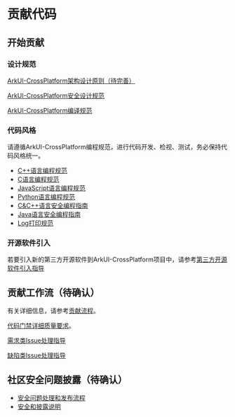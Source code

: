 # 贡献代码

## 开始贡献

### 设计规范

[ArkUI-CrossPlatform架构设计原则（待完善）]()

[ArkUI-CrossPlatform安全设计规范](https://gitee.com/openharmony/docs/blob/master/zh-cn/contribute/OpenHarmony-security-design-guide.md)

[ArkUI-CrossPlatform编译规范](编译规范.md)

### 代码风格

请遵循ArkUI-CrossPlatform编程规范，进行代码开发、检视、测试，务必保持代码风格统一。

-   [C++语言编程规范](https://gitee.com/openharmony/docs/blob/master/zh-cn/contribute/OpenHarmony-cpp-coding-style-guide.md)
-   [C语言编程规范](https://gitee.com/openharmony/docs/blob/master/zh-cn/contribute/OpenHarmony-c-coding-style-guide.md)
-   [JavaScript语言编程规范](https://gitee.com/openharmony/docs/blob/master/zh-cn/contribute/OpenHarmony-JavaScript-coding-style-guide.md)
-   [Python语言编程规范](https://pep8.org/)
-   [C&C++语言安全编程指南](https://gitee.com/openharmony/docs/blob/master/zh-cn/contribute/OpenHarmony-c-cpp-secure-coding-guide.md)
-   [Java语言安全编程指南](https://gitee.com/openharmony/docs/blob/master/zh-cn/contribute/OpenHarmony-Java-secure-coding-guide.md)
-   [Log打印规范](OpenHarmony-Log-guide.md)

### 开源软件引入

若要引入新的第三方开源软件到ArkUI-CrossPlatform项目中，请参考[第三方开源软件引入指导](https://gitee.com/openharmony/docs/blob/master/zh-cn/contribute/第三方开源软件引入指导.md)

## 贡献工作流（待确认）

有关详细信息，请参考[贡献流程](贡献流程.md)。

[代码门禁详细质量要求](https://gitee.com/openharmony/community/blob/master/sig/sig-QA/%E4%BB%A3%E7%A0%81%E9%97%A8%E7%A6%81%E8%A6%81%E6%B1%82.md)。

[需求类Issue处理指导](https://gitee.com/openharmony/community/blob/master/sig/sig-QA/issue%EF%BC%88%E9%9C%80%E6%B1%82%E7%B1%BB%EF%BC%89%E5%A4%84%E7%90%86%E6%8C%87%E5%AF%BC.md)

[缺陷类Issue处理指导](https://gitee.com/openharmony/community/blob/master/sig/sig-QA/issue-%E7%BC%BA%E9%99%B7%E7%B1%BB-%E5%A4%84%E7%90%86%E6%8C%87%E5%AF%BC.md)

## 社区安全问题披露（待确认）

-   [安全问题处理和发布流程](https://gitee.com/openharmony/security/blob/master/zh/security-process/README.md)
-   [安全和披露说明](https://gitee.com/openharmony/security/blob/master/zh/security-process/security-disclosure.md)